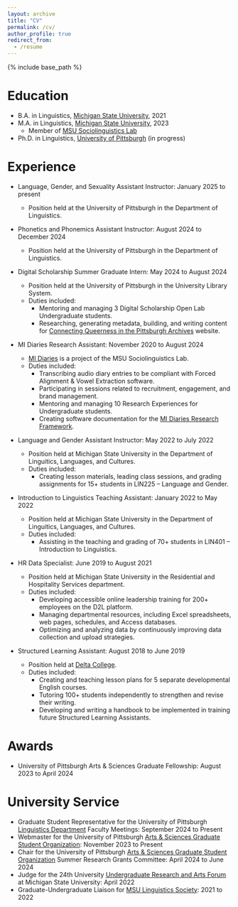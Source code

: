 ```yaml
---
layout: archive
title: "CV"
permalink: /cv/
author_profile: true
redirect_from:
  - /resume
---
```


{% include base_path %}

Education
======
* B.A. in Linguistics, [Michigan State University](https://lilac.msu.edu/), 2021
* M.A. in Linguistics, [Michigan State University](https://lilac.msu.edu/), 2023
  * Member of [MSU Sociolinguistics Lab](https://sociolab.msu.edu/)
* Ph.D. in Linguistics, [University of Pittsburgh](https://www.linguistics.pitt.edu/) (in progress)

Experience
======

* Language, Gender, and Sexuality Assistant Instructor: January 2025 to present
  * Position held at the University of Pittsburgh in the Department of Linguistics.

* Phonetics and Phonemics Assistant Instructor: August 2024 to December 2024
  * Position held at the University of Pittsburgh in the Department of Linguistics.

* Digital Scholarship Summer Graduate Intern: May 2024 to August 2024
  * Position held at the University of Pittsburgh in the University Library System.
  * Duties included:
    * Mentoring and managing 3 Digital Scholarship Open Lab Undergraduate students.
    * Researching, generating metadata, building, and writing content for [Connecting Queerness in the Pittsburgh Archives](https://connectingqueerness.omeka.net/) website.

* MI Diaries Research Assistant: November 2020 to August 2024
  * [MI Diaries](http://www.mi-diaries.org) is a project of the MSU Sociolinguistics Lab.
  * Duties included:
    * Transcribing audio diary entries to be compliant with Forced Alignment & Vowel Extraction software.
    * Participating in sessions related to recruitment, engagement, and brand management.
    * Mentoring and managing 10 Research Experiences for Undergraduate students.
    * Creating software documentation for the [MI Diaries Research Framework](https://github.com/midiaries/datahub).

* Language and Gender Assistant Instructor: May 2022 to July 2022
  * Position held at Michigan State University in the Department of Linguitics, Languages, and Cultures.
  * Duties included:
    * Creating lesson materials, leading class sessions, and grading assignments for 15+ students in LIN225 – Language and Gender.

* Introduction to Linguistics Teaching Assistant: January 2022 to May 2022
  * Position held at Michigan State University in the Department of Linguitics, Languages, and Cultures.
  * Duties included:
    * Assisting in the teaching and grading of 70+ students in LIN401 – Introduction to Linguistics. 

* HR Data Specialist: June 2019 to August 2021
  * Position held at Michigan State University in the Residential and Hospitality Services department.
  * Duties included:
     * Developing accessible online leadership training for 200+ employees on the D2L platform.
     * Managing departmental resources, including Excel spreadsheets, web pages, schedules, and Access databases.
     * Optimizing and analyzing data by continuously improving data collection and upload strategies.
    
* Structured Learning Assistant: August 2018 to June 2019
  * Position held at [Delta College](https://www.delta.edu/).
  * Duties included: 
     * Creating and teaching lesson plans for 5 separate developmental English courses.
     * Tutoring 100+ students independently to strengthen and revise their writing.
     * Developing and writing a handbook to be implemented in training future Structured Learning Assistants.

Awards
======
* University of Pittsburgh Arts & Sciences Graduate Fellowship: August 2023 to April 2024

University Service
======

* Graduate Student Representative for the University of Pittsburgh [Linguistics Department](https://www.linguistics.pitt.edu/) Faculty Meetings: September 2024 to Present
* Webmaster for the University of Pittsburgh [Arts & Sciences Graduate Student Organization](https://asgso.pitt.edu/): November 2023 to Present
* Chair for the University of Pittsburgh [Arts & Sciences Graduate Student Organization](https://asgso.pitt.edu/) Summer Research Grants Committee: April 2024 to June 2024
* Judge for the 24th University [Undergraduate Research and Arts Forum](https://urca.msu.edu/uuraf) at Michigan State University: April 2022
* Graduate-Undergraduate Liaison for [MSU Linguistics Society](https://msulinguists.weebly.com/): 2021 to 2022

